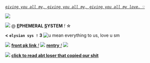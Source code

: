 *[`giving you all my, giving you all my, giving you all my love. ♡`](https://open.spotify.com/track/1Bh0UzthW8pKEnYg7v40Oa?si=0d2d79ee644d4a44)*  

![](https://cdn.discordapp.com/attachments/957851604055384137/1081449734625046568/MagicEraser_230304_003332_50.png) 

![](https://wilardo.crd.co/assets/images/gallery04/463254ad.gif?v=587f0c5f) @ __[E](https://ephemeralsys.carrd.co/)PHEMERAL [S](https://ephemeralsys.carrd.co/)YSTEM__ *!* ☆

**<** **`elysian sys !`** **3**  ![u mean everything to us, love u sm](https://pixelbank.neocities.org/decome/kitties/2e720318.gif)

![](https://pixelbank.neocities.org/decome/stars/a84fb90b.gif) [**front pk link** *!*](https://pk.fulmine.xyz/f/gdmev) ![](https://pixelbank.neocities.org/decome/drinks/f7900c6a.gif) [**rentry** *!*](https://rentry.co/ephemeralsystem) ![](https://pixelbank.neocities.org/decome/phones/bcb19285.gif)

![](https://eridan.crd.co/assets/images/image66.gif?v=c1e2148a)
[**click to read abt loser that copied our shit**](https://rentry.co/bigqewdie)
